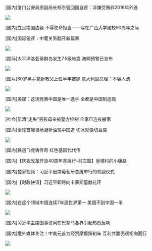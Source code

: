 [国内]厦门公安局原副局长郑东强回国自首：涉嫌受贿罪2016年外逃

![](https://inews.gtimg.com/newsapp_bt/0/6684491409/641)

[国内]立足南国边疆 不辱使命担当——写在广西大学建校90周年之际

[国内]国际锐评：中葡关系翻开新篇章

![](https://inews.gtimg.com/newsapp_bt/0/6682934461/641)

[国际]太平洋洛亚蒂群岛发生7.5级地震 海啸预警已发布

![](https://inews.gtimg.com/newsapp_bt/0/6682637155/641)

[图片]80岁黑手党新教父上任半年被抓 意大利副总理：不容人渣

![](https://inews.gtimg.com/newsapp_bt/0/6681239064/641?tp=webp)

[国内]美媒：这场竞赛中国是唯一选手 全都是中国制造商

![](https://inews.gtimg.com/newsapp_bt/0/6680925914/641)

[社会]乐清“走失”男孩母亲被警方控制 全家已连夜搬家

[国内]全球首艘极地凝析油轮中国造 切冰就像切豆腐

![](https://inews.gtimg.com/newsapp_bt/0/6680234765/641)

[国内]铁道飞虎铸传奇 红色基因代代传

[国内]【庆祝改革开放40周年基层行-村庄篇】皇城村的小康路

[国内]独家视频：习近平出席葡萄牙总统举行的欢迎仪式

[国内]【时政快讯】习近平即将向卡蒙斯墓献花环

![](https://inews.gtimg.com/newsapp_bt/0/6679173699/641)

[国内]在这个领域中国连续7年居世界第一 美国不到中国一半

![](https://inews.gtimg.com/newsapp_bt/0/6679068799/641)

[国内]习近平主席国事访问在巴拿马各界引起热烈反响

[国内]境外媒体关注！中美元首为经贸摩擦踩刹车 互利共赢仍须相向而行

![](https://inews.gtimg.com/newsapp_bt/0/6675500001/641)

